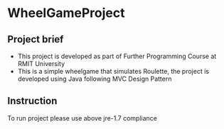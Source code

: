 # WheelGameProject

## Project brief
* This project is developed as part of Further Programming Course at RMIT University
* This is a simple wheelgame that simulates Roulette, the project is developed using Java following MVC Design Pattern

## Instruction 
To run project please use above jre-1.7 compliance
